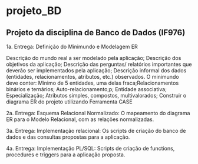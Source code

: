 # projeto_BD
Projeto da disciplina de Banco de Dados (IF976) 
-----------------------------------------------

1a. Entrega: Definição do Minimundo e Modelagem ER

Descrição do mundo real a ser modelado pela aplicação; Descrição dos objetivos da aplicação; Descrição das perguntas/ relatórios importantes que deverão ser implementados pela aplicação; Descrição informal dos dados (entidades, relacionamentos, atributos, etc.) observados. O minimundo deve conter: Mínimo de 5 entidades, uma delas fraca;Relacionamentos binários e ternários; Auto-relacionamento;p; Entidade associativa; Especialização; Atributos simples, compostos, multivalorados; Construir o diagrama ER do projeto utilizando Ferramenta CASE


2a. Entrega: Esquema Relacional Normalizado: O mapeamento do diagrama ER para o Modelo Relacional, com as relações normalizadas.

3a. Entrega: Implementação relacional: Os scripts de criação do banco de dados e das consultas propostas para a aplicação.

4a. Entrega: Implementação PL/SQL: Scripts de criação de functions, procedures e triggers para a aplicação proposta.
